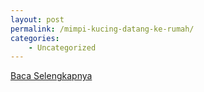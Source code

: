 ```yaml
---
layout: post
permalink: /mimpi-kucing-datang-ke-rumah/
categories:
    - Uncategorized
---
```


[Baca Selengkapnya](/10)
